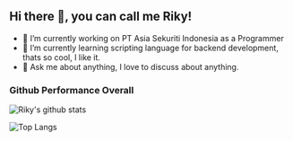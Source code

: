 ## Hi there 👋, you can call me Riky!

- 🔭 I’m currently working on PT Asia Sekuriti Indonesia as a Programmer
- 🌱 I’m currently learning scripting language for backend development, thats so cool, I like it.
- 💬 Ask me about anything, I love to discuss about anything.

### Github Performance Overall

![Riky's github stats](https://github-readme-stats.vercel.app/api?username=rikyhidayat21&show_icons=true&them=cobalt)

![Top Langs](https://github-readme-stats.vercel.app/api/top-langs/?username=rikyhidayat21)

<!--
**rikyhidayat21/rikyhidayat21** is a ✨ _special_ ✨ repository because its `README.md` (this file) appears on your GitHub profile.

Here are some ideas to get you started:

- 🔭 I’m currently working on ...
- 🌱 I’m currently learning ...
- 👯 I’m looking to collaborate on ...
- 🤔 I’m looking for help with ...
- 💬 Ask me about ...
- 📫 How to reach me: ...
- 😄 Pronouns: ...
- ⚡ Fun fact: ...
-->
